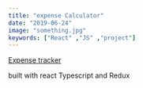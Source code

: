 ```yaml
---
title: "expense Calculator"
date: "2019-06-24"
image: "something.jpg"
keywords: ["React" ,"JS" ,"project"]
---
```




<a href="https://app.netlify.com/sites/marcell-expense-tracker/overview" target="_blank">
  Expense tracker
</a>


built with react Typescript and Redux


